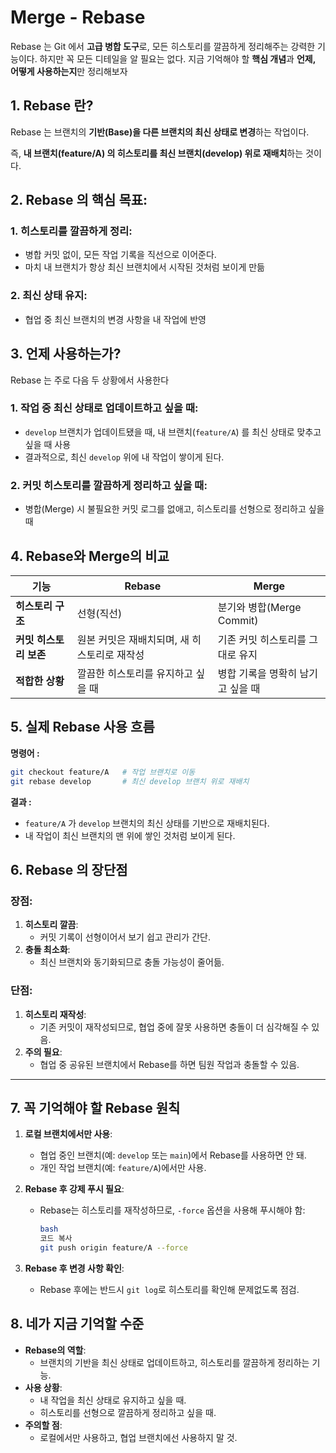 Merge - Rebase
===

Rebase 는 Git 에서 **고급 병합 도구**로, 모든 히스토리를 깔끔하게 정리해주는 강력한 기능이다. 하지만 꼭 모든 디테일을 알 필요는 없다. 지금 기억해야 할 **핵심 개념**과 **언제, 어떻게 사용하는지**만 정리해보자

## 1. Rebase 란?
Rebase 는 브랜치의 **기반(Base)을 다른 브랜치의 최신 상태로 변경**하는 작업이다.

즉, **내 브랜치(feature/A) 의 히스토리를 최신 브랜치(develop) 위로 재배치**하는 것이다.

## 2. Rebase 의 핵심 목표:

### 1. 히스토리를 깔끔하게 정리:
- 병합 커밋 없이, 모든 작업 기록을 직선으로 이어준다.
- 마치 내 브랜치가 항상 최신 브랜치에서 시작된 것처럼 보이게 만듦

### 2. 최신 상태 유지:
- 협업 중 최신 브랜치의 변경 사항을 내 작업에 반영

## 3. 언제 사용하는가?
Rebase 는 주로 다음 두 상황에서 사용한다

### 1. 작업 중 최신 상태로 업데이트하고 싶을 때:
- `develop` 브랜치가 업데이트됐을 때, 내 브랜치(`feature/A`) 를 최신 상태로 맞추고 싶을 때 사용
- 결과적으로, 최신 `develop` 위에 내 작업이 쌓이게 된다.

### 2. 커밋 히스토리를 깔끔하게 정리하고 싶을 때:
- 병합(Merge) 시 불필요한 커밋 로그를 없애고, 히스토리를 선형으로 정리하고 싶을 때

## 4. Rebase와 Merge의 비교

| **기능** | **Rebase** | **Merge** |
| --- | --- | --- |
| **히스토리 구조** | 선형(직선) | 분기와 병합(Merge Commit) |
| **커밋 히스토리 보존** | 원본 커밋은 재배치되며, 새 히스토리로 재작성 | 기존 커밋 히스토리를 그대로 유지 |
| **적합한 상황** | 깔끔한 히스토리를 유지하고 싶을 때 | 병합 기록을 명확히 남기고 싶을 때 |

## 5. 실제 Rebase 사용 흐름

**명령어 :**
```bash
git checkout feature/A   # 작업 브랜치로 이동
git rebase develop       # 최신 develop 브랜치 위로 재배치
```

**결과 :**
- `feature/A` 가 `develop` 브랜치의 최신 상태를 기반으로 재배치된다.
- 내 작업이 최신 브랜치의 맨 위에 쌓인 것처럼 보이게 된다.

## 6. Rebase 의 장단점

### **장점**:

1. **히스토리 깔끔**:
    - 커밋 기록이 선형이어서 보기 쉽고 관리가 간단.
2. **충돌 최소화**:
    - 최신 브랜치와 동기화되므로 충돌 가능성이 줄어듦.

### **단점**:

1. **히스토리 재작성**:
    - 기존 커밋이 재작성되므로, 협업 중에 잘못 사용하면 충돌이 더 심각해질 수 있음.
2. **주의 필요**:
    - 협업 중 공유된 브랜치에서 Rebase를 하면 팀원 작업과 충돌할 수 있음.

---

## **7. 꼭 기억해야 할 Rebase 원칙**

1. **로컬 브랜치에서만 사용**:
    - 협업 중인 브랜치(예: `develop` 또는 `main`)에서 Rebase를 사용하면 안 돼.
    - 개인 작업 브랜치(예: `feature/A`)에서만 사용.
2. **Rebase 후 강제 푸시 필요**:
    - Rebase는 히스토리를 재작성하므로, `-force` 옵션을 사용해 푸시해야 함:
        
        ```bash
        bash
        코드 복사
        git push origin feature/A --force
        
        ```
        
3. **Rebase 후 변경 사항 확인**:
    - Rebase 후에는 반드시 `git log`로 히스토리를 확인해 문제없도록 점검.


## **8. 네가 지금 기억할 수준**

- **Rebase의 역할**:
    - 브랜치의 기반을 최신 상태로 업데이트하고, 히스토리를 깔끔하게 정리하는 기능.
- **사용 상황**:
    - 내 작업을 최신 상태로 유지하고 싶을 때.
    - 히스토리를 선형으로 깔끔하게 정리하고 싶을 때.
- **주의할 점**:
    - 로컬에서만 사용하고, 협업 브랜치에선 사용하지 말 것.